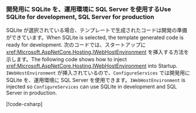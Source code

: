 ### <a name="use-sqlite-for-development-sql-server-for-production"></a><span data-ttu-id="60845-101">開発用に SQLite を、運用環境に SQL Server を使用する</span><span class="sxs-lookup"><span data-stu-id="60845-101">Use SQLite for development, SQL Server for production</span></span>

<span data-ttu-id="60845-102">SQLite が選択されている場合、テンプレートで生成されたコードは開発の準備ができています。</span><span class="sxs-lookup"><span data-stu-id="60845-102">When SQLite is selected, the template generated code is ready for development.</span></span> <span data-ttu-id="60845-103">次のコードでは、スタートアップに <xref:Microsoft.AspNetCore.Hosting.IWebHostEnvironment> を挿入する方法を示します。</span><span class="sxs-lookup"><span data-stu-id="60845-103">The following code shows how to inject <xref:Microsoft.AspNetCore.Hosting.IWebHostEnvironment> into Startup.</span></span> <span data-ttu-id="60845-104">`IWebHostEnvironment` が挿入されているので、`ConfigureServices` では開発用に SQLite を、運用環境に SQL Server を使用できます。</span><span class="sxs-lookup"><span data-stu-id="60845-104">`IWebHostEnvironment` is injected so `ConfigureServices` can use SQLite in development and SQL Server in production.</span></span>

[!code-csharp[](~/includes/RP/code/StartupDevProd.cs?name=snippet&highlight=5,10,14)]
